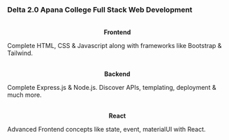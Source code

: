 <h3>Delta 2.0 Apana College Full Stack Web Development</h3><br/>
<div align="center"><b>Frontend</b></div>
<p>Complete HTML, CSS & Javascript along with frameworks like Bootstrap & Tailwind.</p><br/>
<div align="center"><b>Backend</b></div>
<p>Complete Express.js & Node.js. Discover APIs, templating, deployment & much more.</p><br/>
<div align="center"><b>React</b></div>
<p>Advanced Frontend concepts like state, event, materialUI with React.</p>
